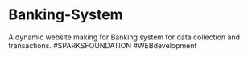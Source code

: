 # Banking-System
A dynamic website making for Banking system for  data collection and transactions.
#SPARKSFOUNDATION
#WEBdevelopment
